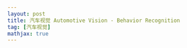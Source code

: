 ```yaml
---
layout: post
title: 汽车视觉 Automotive Vision - Behavior Recognition
tag: [汽车视觉]
mathjax: true
---
```


<head>
<script src="https://polyfill.io/v3/polyfill.min.js?features=es6"></script>
<script type="text/javascript" id="MathJax-script" async
  src="https://cdn.jsdelivr.net/npm/mathjax@3/es5/tex-chtml.js">
</script>
</head>

<script>
MathJax = {
  tex: {
    inlineMath: [['$', '$'], ['\\(', '\\)']],
    packages: ['base', 'newcommand', 'configMacros']
  },
  svg: {
    fontCache: 'global'
  }
};
</script>

<script> 
MathJax = {
  tex: {
    inlineMath: [['$', '$']],
    processEscapes: true
  }
};
</script>